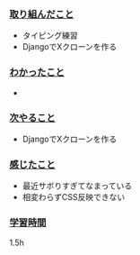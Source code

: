 ### <u>取り組んだこと</u>
- タイピング練習
- DjangoでXクローンを作る

### <u>わかったこと</u>
- 

### <u>次やること</u>
- DjangoでXクローンを作る

### <u>感じたこと</u>
- 最近サボりすぎてなまっている
- 相変わらずCSS反映できない

### <u>学習時間</u>
1.5h